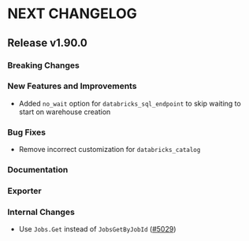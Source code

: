 # NEXT CHANGELOG

## Release v1.90.0

### Breaking Changes

### New Features and Improvements

* Added `no_wait` option for `databricks_sql_endpoint` to skip waiting to start on warehouse creation

### Bug Fixes

* Remove incorrect customization for `databricks_catalog`

### Documentation

### Exporter

### Internal Changes
* Use `Jobs.Get` instead of `JobsGetByJobId` ([#5029](https://github.com/databricks/terraform-provider-databricks/pull/5029))

